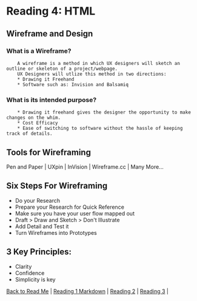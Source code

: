 # Reading 4: HTML

## Wireframe and Design

### What is a Wireframe?
        A wireframe is a method in which UX designers will sketch an outline or skeleton of a project/webpage.
        UX Designers will utlize this method in two directions:
        * Drawing it Freehand
        * Software such as: Invision and Balsamiq

### What is its intended purpose?
        * Drawing it freehand gives the designer the opportunity to make changes on the whim.
        * Cost Efficacy
        * Ease of switching to software without the hassle of keeping track of details.


## Tools for Wireframing
Pen and Paper | UXpin | InVision | Wireframe.cc | Many More...

## Six Steps For Wireframing

* Do your Research
* Prepare your Research for Quick Reference
* Make sure you have your user flow mapped out
* Draft > Draw and Sketch > Don't Illustrate
* Add Detail and Test it
* Turn Wireframes into Prototypes

## 3 Key Principles:
* Clarity
* Confidence
* Simplicity is key


[Back to Read Me](README.md) |
[Reading 1 Markdown](markdown.md) |
[Reading 2](coderscomputer.md) |
[Reading 3](revisionandthecloud.md) |